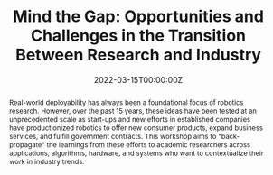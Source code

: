 ---
type: "courses"
title: "Mind the Gap: Opportunities and Challenges in the Transition Between Research and Industry"
title2: "An [RSS 2022](https://roboticsconference.org/) Workshop"
position: "Lead Organizer"
semesters: "Summer 2022"
# Code used for list order
semesterCode: "22.2"
date: "2022-03-15T00:00:00Z"
subtype: "workshop" # semester, MOOC, workshop, other

# Course Overiew Abstract.
abstract: Real-world deployability has always been a foundational focus of robotics research. However, over the past 15 years, these ideas have been tested at an unprecedented scale as start-ups and new efforts in established companies have productionized robotics to offer new consumer products, expand business services, and fulfill government contracts. This workshop aims to "back-propagate" the learnings from these efforts to academic researchers across applications, algorithms, hardware, and systems who want to contextualize their work in industry trends.

abstract2: "We will feature talks by industry veterans across a variety of robotics subfields. Based on their experiences “in the trenches” of productionizing robotics research, workshop speakers will concretize, refine, and even refute the notion that industry is meaningfully different from academia through studies, retrospectives, and anecdotes."
# In particular we envision discussion about, but not limited to:

# + Retrospectives on Deployments and Running Algorithms at Scale

# + Integration of Algorithms and Hardware

# + Surprising Real-World Constraints, Pitfalls, and Corner Cases (and ways to avoid them)

# + How Users Impact Design Decisions

# + The Biggest Challenges Facing Industry over the Next Decade

# + Quantitative studies, profiling, and results are especially welcome!"

abstract3: "In addition, we are soliciting posters targeting work involving robot hardware, especially encouraging presentation of ''positive'' and ''negative'' results (opportunities and challenges) that otherwise might have trouble finding a suitable venue. We hope this will be an opportunity to not just connect researchers working on hardware with each other, but also give them access to feedback from industry professionals. To view our call for posters or submit a poster abstract, [click here](https://realworldrobots.github.io/posters)!"

# We are particularly interested in posters that discuss:

# + Critical software and hardware debugging experiences and insightful failed algorithmic and system level research attempts that are typically not “publishable”,

# + Aggregated “best practice” suggestions for getting up to speed on new robot hardware and for developing hardware and software infrastructures that enable rapid prototyping and easy deployments,

# + Surprising discoveries gleaned from deploying algorithms onto physical robots,

# + Work from early career students and professionals

# To view our call for posters or submit a poster abstract, [click here](https://realworldrobots.github.io/posters)!"

abstract4: For researchers, this workshop will help lift the curtain on the realities of academic to industry tech transfer. For industry experts, this workshop provides an opportunity to influence the direction of academic research. For both, we hope to provide an venue for integrated dialogue and identification of new potential collaborations

# Summary. An optional shortened abstract.
summary: "Mind the Gap: Opportunities and Challenges in the Transition Between Research and Industry is aimed at bridging the gap between academia and industry. For researchers, this workshop will help lift the curtain on the realities of academic to industry tech transfer. For industry experts, this workshop provides an opportunity to influence the direction of academic research. For both, we hope to provide an venue for integrated dialogue and identification of new potential collaborations."

# Roles in the course
roles:
- Co-desgined the overall workshop and lead coordination
- Chaired the poster review process
- Managed the hybrid poster session
- Built the website

# Awards
#awards:
#- TBD

tags:
- Robotics
- Real-World Deployments
- Embedded Systems
- Machine Learning
- Perception
- Mapping & Localization
- Planning
- Control

featured: false
outreach: false
projects: []

links:
- name: Website
  url: https://realworldrobots.github.io/

# Featured image -- named `featured.jpg/png` in this folder. 
image:
  caption: ''
  focal_point: ''
  preview_only: false

---